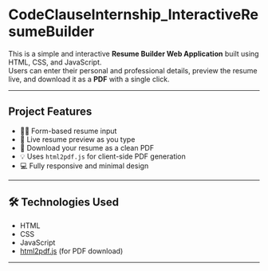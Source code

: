 #  CodeClauseInternship_InteractiveResumeBuilder

This is a simple and interactive **Resume Builder Web Application** built using HTML, CSS, and JavaScript.  
Users can enter their personal and professional details, preview the resume live, and download it as a **PDF** with a single click.

---

##  Project Features

- 🧑‍💼 Form-based resume input
- 👀 Live resume preview as you type
- 📄 Download your resume as a clean PDF
- 💡 Uses `html2pdf.js` for client-side PDF generation
- 💻 Fully responsive and minimal design

---

## 🛠 Technologies Used

- HTML  
- CSS  
- JavaScript  
- [html2pdf.js](https://www.npmjs.com/package/html2pdf.js) (for PDF download)

---



